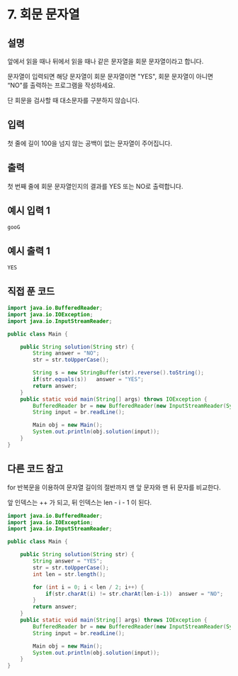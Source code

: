 # 7. 회문 문자열



## 설명

앞에서 읽을 때나 뒤에서 읽을 때나 같은 문자열을 회문 문자열이라고 합니다.

문자열이 입력되면 해당 문자열이 회문 문자열이면 "YES", 회문 문자열이 아니면 “NO"를 출력하는 프로그램을 작성하세요.

단 회문을 검사할 때 대소문자를 구분하지 않습니다.



## 입력

첫 줄에 길이 100을 넘지 않는 공백이 없는 문자열이 주어집니다.



## 출력

첫 번째 줄에 회문 문자열인지의 결과를 YES 또는 NO로 출력합니다.



## 예시 입력 1 

```
gooG
```



## 예시 출력 1

```
YES
```



## 직접 푼 코드

```java
import java.io.BufferedReader;
import java.io.IOException;
import java.io.InputStreamReader;

public class Main {

    public String solution(String str) {
        String answer = "NO";
        str = str.toUpperCase();

        String s = new StringBuffer(str).reverse().toString();
        if(str.equals(s))   answer = "YES";
        return answer;
    }
    public static void main(String[] args) throws IOException {
        BufferedReader br = new BufferedReader(new InputStreamReader(System.in));
        String input = br.readLine();

        Main obj = new Main();
        System.out.println(obj.solution(input));
    }
}
```



## 다른 코드 참고

for 반복문을 이용하여 문자열 길이의 절반까지 맨 앞 문자와 맨 뒤 문자를 비교한다.

앞 인덱스는 ++ 가 되고, 뒤 인덱스는 len - i - 1 이 된다.

```java
import java.io.BufferedReader;
import java.io.IOException;
import java.io.InputStreamReader;

public class Main {

    public String solution(String str) {
        String answer = "YES";
        str = str.toUpperCase();
        int len = str.length();

        for (int i = 0; i < len / 2; i++) {
            if(str.charAt(i) != str.charAt(len-i-1))  answer = "NO";
        }
        return answer;
    }
    public static void main(String[] args) throws IOException {
        BufferedReader br = new BufferedReader(new InputStreamReader(System.in));
        String input = br.readLine();

        Main obj = new Main();
        System.out.println(obj.solution(input));
    }
}

```

